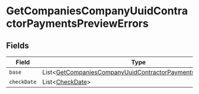 # GetCompaniesCompanyUuidContractorPaymentsPreviewErrors


## Fields

| Field                                                                                                                                      | Type                                                                                                                                       | Required                                                                                                                                   | Description                                                                                                                                |
| ------------------------------------------------------------------------------------------------------------------------------------------ | ------------------------------------------------------------------------------------------------------------------------------------------ | ------------------------------------------------------------------------------------------------------------------------------------------ | ------------------------------------------------------------------------------------------------------------------------------------------ |
| `base`                                                                                                                                     | List\<[GetCompaniesCompanyUuidContractorPaymentsPreviewBase](../../models/errors/GetCompaniesCompanyUuidContractorPaymentsPreviewBase.md)> | :heavy_minus_sign:                                                                                                                         | N/A                                                                                                                                        |
| `checkDate`                                                                                                                                | List\<[CheckDate](../../models/errors/CheckDate.md)>                                                                                       | :heavy_minus_sign:                                                                                                                         | N/A                                                                                                                                        |